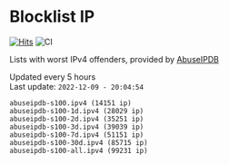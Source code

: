 # Blocklist IP

[![Hits](https://hits.seeyoufarm.com/api/count/incr/badge.svg?url=https%3A%2F%2Fgithub.com%2Fborestad%2Fblocklist-ip%2F&count_bg=%2379C83D&title_bg=%23555555&icon=&icon_color=%23E7E7E7&title=hits&edge_flat=false)](https://hits.seeyoufarm.com)  ![CI](https://img.shields.io/github/workflow/status/borestad/blocklist-ip/CI?style=flat-square)

Lists with worst IPv4 offenders, provided by [AbuseIPDB](https://www.abuseipdb.com/)

<!-- FOOTER-PLACEHOLDER -->
Updated every 5 hours<br>
Last update: `2022-12-09 - 20:04:54`
```
abuseipdb-s100.ipv4 (14151 ip)
abuseipdb-s100-1d.ipv4 (28029 ip)
abuseipdb-s100-2d.ipv4 (35251 ip)
abuseipdb-s100-3d.ipv4 (39039 ip)
abuseipdb-s100-7d.ipv4 (51151 ip)
abuseipdb-s100-30d.ipv4 (85715 ip)
abuseipdb-s100-all.ipv4 (99231 ip)
```
